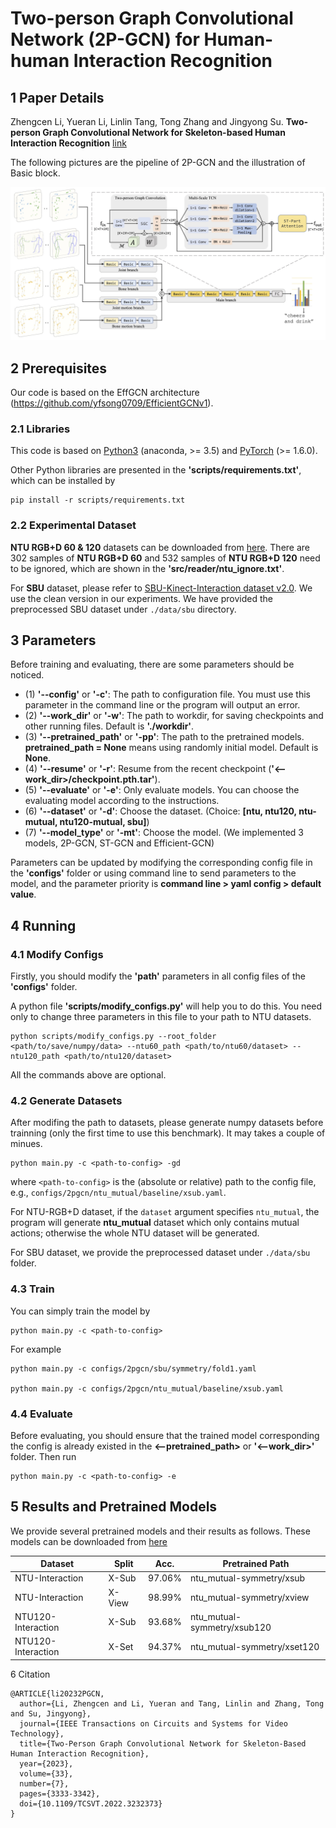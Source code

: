# Two-person Graph Convolutional Network (2P-GCN) for Human-human Interaction Recognition

## 1 Paper Details

Zhengcen Li, Yueran Li, Linlin Tang, Tong Zhang and Jingyong Su. **Two-person Graph Convolutional Network for Skeleton-based Human Interaction Recognition** [link](https://ieeexplore.ieee.org/document/10001762)

The following pictures are the pipeline of 2P-GCN and the illustration of Basic block.

<div align="center">
    <img src="resources/pipeline.jpg">
</div>

## 2 Prerequisites

Our code is based on the EffGCN architecture (https://github.com/yfsong0709/EfficientGCNv1).

### 2.1 Libraries

This code is based on [Python3](https://www.anaconda.com/) (anaconda, >= 3.5) and [PyTorch](http://pytorch.org/) (>= 1.6.0).

Other Python libraries are presented in the **'scripts/requirements.txt'**, which can be installed by

```
pip install -r scripts/requirements.txt
```

### 2.2 Experimental Dataset

**NTU RGB+D 60 & 120** datasets can be downloaded from
[here](http://rose1.ntu.edu.sg/datasets/actionrecognition.asp). There are 302 samples of **NTU RGB+D 60** and 532 samples of **NTU RGB+D 120** need to be ignored, which are shown in the **'src/reader/ntu_ignore.txt'**.

For **SBU** dataset, please refer to [SBU-Kinect-Interaction dataset v2.0](http://vision.cs.stonybrook.edu/~kiwon/Datasets/SBU_Kinect_Interactions/README.txt). We use the clean version in our experiments. We have provided the preprocessed SBU dataset under `./data/sbu` directory.

## 3 Parameters

Before training and evaluating, there are some parameters should be noticed.

* (1) **'--config'** or **'-c'**: The path to configuration file. You must use this parameter in the command line or the program will output an error.
* (2) **'--work_dir'** or **'-w'**: The path to workdir, for saving checkpoints and other running files. Default is **'./workdir'**.
* (3) **'--pretrained_path'** or **'-pp'**: The path to the pretrained models. **pretrained_path = None** means using randomly initial model. Default is **None**.
* (4) **'--resume'** or **'-r'**: Resume from the recent checkpoint (**'<--work_dir>/checkpoint.pth.tar'**).
* (5) **'--evaluate'** or **'-e'**: Only evaluate models. You can choose the evaluating model according to the instructions.
* (6) **'--dataset'** or **'-d'**: Choose the dataset. (Choice: **[ntu, ntu120, ntu-mutual, ntu120-mutual, sbu]**)
* (7) **'--model_type'** or **'-mt'**: Choose the model. (We implemented 3 models, 2P-GCN, ST-GCN and Efficient-GCN)

Parameters can be updated by modifying the corresponding config file in the **'configs'** folder or using command line to send parameters to the model, and the parameter priority is **command line > yaml config > default value**.

## 4 Running

### 4.1 Modify Configs

Firstly, you should modify the **'path'** parameters in all config files of the **'configs'** folder.

A python file **'scripts/modify_configs.py'** will help you to do this. You need only to change three parameters in this file to your path to NTU datasets.

```
python scripts/modify_configs.py --root_folder <path/to/save/numpy/data> --ntu60_path <path/to/ntu60/dataset> --ntu120_path <path/to/ntu120/dataset>
```

All the commands above are optional.

### 4.2 Generate Datasets

After modifing the path to datasets, please generate numpy datasets before trainning (only the first time to use this benchmark). It may takes a couple of minues.

```
python main.py -c <path-to-config> -gd
```

where `<path-to-config>` is the (absolute or relative) path  to the config file, e.g., `configs/2pgcn/ntu_mutual/baseline/xsub.yaml`.

For NTU-RGB+D dataset, if the `dataset` argument specifies `ntu_mutual`, the program will generate **ntu_mutual** dataset which only contains mutual actions; otherwise the whole NTU dataset will be generated.

For SBU dataset, we provide the preprocessed dataset under `./data/sbu` folder.

### 4.3 Train

You can simply train the model by

```
python main.py -c <path-to-config>
```

For example

```
python main.py -c configs/2pgcn/sbu/symmetry/fold1.yaml

python main.py -c configs/2pgcn/ntu_mutual/baseline/xsub.yaml
```

### 4.4 Evaluate

Before evaluating, you should ensure that the trained model corresponding the config is already existed in the **<--pretrained_path>** or **'<--work_dir>'** folder. Then run

```
python main.py -c <path-to-config> -e
```

## 5 Results and Pretrained Models

We provide several pretrained models and their results as follows. These models can be downloaded from [here](https://drive.google.com/drive/folders/1GnBfM0MXfsxNsG0dQyzamtYZNhnDm5UC?usp=sharing)

| Dataset            | Split  | Acc.   | Pretrained Path             |
| ------------------ | ------ | ------ | --------------------------- |
| NTU-Interaction    | X-Sub  | 97.06% | ntu_mutual-symmetry/xsub    |
| NTU-Interaction    | X-View | 98.99% | ntu_mutual-symmetry/xview   |
| NTU120-Interaction | X-Sub  | 93.68% | ntu_mutual-symmetry/xsub120 |
| NTU120-Interaction | X-Set  | 94.37% | ntu_mutual-symmetry/xset120 |

6 Citation

```
@ARTICLE{li20232PGCN,
  author={Li, Zhengcen and Li, Yueran and Tang, Linlin and Zhang, Tong and Su, Jingyong},
  journal={IEEE Transactions on Circuits and Systems for Video Technology}, 
  title={Two-Person Graph Convolutional Network for Skeleton-Based Human Interaction Recognition}, 
  year={2023},
  volume={33},
  number={7},
  pages={3333-3342},
  doi={10.1109/TCSVT.2022.3232373}
}
```
